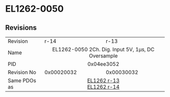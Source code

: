 # EL1262-0050

## Revisions
<table>
<tr>
<td>Revision</td>
<td>r-14</td>
<td>r-13</td>
</tr>
<tr>
<td>Name</td>
<td colspan=2 align="center">EL1262-0050 2Ch. Dig. Input 5V, 1µs, DC Oversample</td>
</tr>
<tr>
<td>PID</td>
<td colspan=2 align="center">0x04ee3052</td>
</tr>
<tr>
<td>Revision No</td>
<td>0x00020032</td>
<td>0x00030032</td>
</tr>
<tr>
<td>Same PDOs as</td>
<td colspan=2 align="center"><a href="EL1262.md">EL1262 r-13</a><br/><a href="EL1262.md">EL1262 r-14</a></td>
</tr>
</table>
